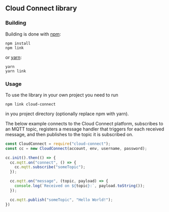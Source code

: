 ## Cloud Connect library

### Building

Building is done with [npm](https://www.npmjs.com/):

    npm install
    npm link

or [yarn](https://yarnpkg.com/):

    yarn
    yarn link


### Usage

To use the library in your own project you need to run

    npm link cloud-connect

in you project directory (optionally replace npm with yarn).

The below example connects to the Cloud Connect platform, subscribes to an MQTT topic, registers a message
handler that triggers for each received message, and then publishes to the topic it is subscribed on.

```javascript
const CloudConnect = require("cloud-connect");
const cc = new CloudConnect(account, env, username, password);

cc.init().then(() => {
  cc.mqtt.on("connect", () => {
    cc.mqtt.subscribe("someTopic");
  });

  cc.mqtt.on("message", (topic, payload) => {
    console.log(`Received on ${topic}:`, payload.toString());
  });

  cc.mqtt.publish("someTopic", "Hello World!");
})
```
